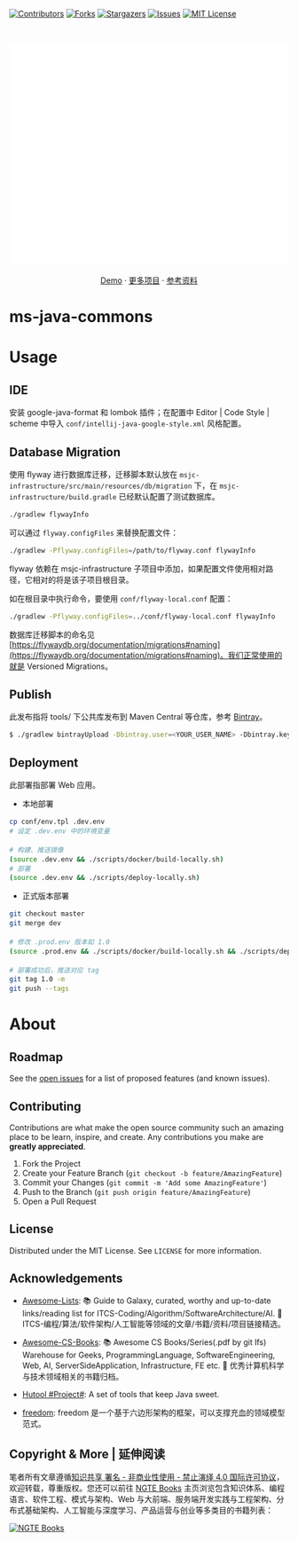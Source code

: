 [![Contributors][contributors-shield]][contributors-url]
[![Forks][forks-shield]][forks-url]
[![Stargazers][stars-shield]][stars-url]
[![Issues][issues-shield]][issues-url]
[![MIT License][license-shield]][license-url]

<!-- PROJECT LOGO -->
<br />
<p align="center">
  <a href="https://github.com/wx-chevalier/ms-java-commons">
    <img src="header.svg" alt="Logo" style="width: 100vw;height: 400px" />
  </a>

  <p align="center">
    <a href="https://github.com/wx-chevalier/ms-java-commons">Demo</a>
    ·
    <a href="https://github.com/wx-chevalier">更多项目</a>
    ·
    <a href="https://ng-tech.icu/books">参考资料</a>
  </p>
</p>

<!-- ABOUT THE PROJECT -->

# ms-java-commons

# Usage

## IDE

安装 google-java-format 和 lombok 插件；在配置中 Editor | Code Style | scheme 中导入 `conf/intellij-java-google-style.xml` 风格配置。

## Database Migration

使用 flyway 进行数据库迁移，迁移脚本默认放在 `msjc-infrastructure/src/main/resources/db/migration` 下，在
`msjc-infrastructure/build.gradle` 已经默认配置了测试数据库。

```sh
./gradlew flywayInfo
```

可以通过 `flyway.configFiles` 来替换配置文件：

```sh
./gradlew -Pflyway.configFiles=/path/to/flyway.conf flywayInfo
```

flyway 依赖在 msjc-infrastructure 子项目中添加，如果配置文件使用相对路径，它相对的将是该子项目根目录。

如在根目录中执行命令，要使用 `conf/flyway-local.conf` 配置：

```sh
./gradlew -Pflyway.configFiles=../conf/flyway-local.conf flywayInfo
```

数据库迁移脚本的命名见 [https://flywaydb.org/documentation/migrations#naming](https://flywaydb.org/documentation/migrations#naming)。我们正常使用的就是 Versioned
Migrations。

## Publish

此发布指将 tools/ 下公共库发布到 Maven Central 等仓库，参考 [Bintray](https://reflectoring.io/guide-publishing-to-bintray-with-gradle/)。

```sh
$ ./gradlew bintrayUpload -Dbintray.user=<YOUR_USER_NAME> -Dbintray.key=<YOUR_API_KEY>
```

## Deployment

此部署指部署 Web 应用。

- 本地部署

```sh
cp conf/env.tpl .dev.env
# 设定 .dev.env 中的环境变量

# 构建、推送镜像
(source .dev.env && ./scripts/docker/build-locally.sh)
# 部署
(source .dev.env && ./scripts/deploy-locally.sh)
```

- 正式版本部署

```sh
git checkout master
git merge dev

# 修改 .prod.env 版本如 1.0
(source .prod.env && ./scripts/docker/build-locally.sh && ./scripts/deploy-locally.sh)

# 部署成功后，推送对应 tag
git tag 1.0 -m
git push --tags
```

# About

<!-- ROADMAP -->

## Roadmap

See the [open issues](https://github.com/wx-chevalier/ms-java-commons/issues) for a list of proposed features (and known issues).

<!-- CONTRIBUTING -->

## Contributing

Contributions are what make the open source community such an amazing place to be learn, inspire, and create. Any contributions you make are **greatly appreciated**.

1. Fork the Project
2. Create your Feature Branch (`git checkout -b feature/AmazingFeature`)
3. Commit your Changes (`git commit -m 'Add some AmazingFeature'`)
4. Push to the Branch (`git push origin feature/AmazingFeature`)
5. Open a Pull Request

<!-- LICENSE -->

## License

Distributed under the MIT License. See `LICENSE` for more information.

<!-- ACKNOWLEDGEMENTS -->

## Acknowledgements

- [Awesome-Lists](https://github.com/wx-chevalier/Awesome-Lists): 📚 Guide to Galaxy, curated, worthy and up-to-date links/reading list for ITCS-Coding/Algorithm/SoftwareArchitecture/AI. 💫 ITCS-编程/算法/软件架构/人工智能等领域的文章/书籍/资料/项目链接精选。

- [Awesome-CS-Books](https://github.com/wx-chevalier/Awesome-CS-Books): :books: Awesome CS Books/Series(.pdf by git lfs) Warehouse for Geeks, ProgrammingLanguage, SoftwareEngineering, Web, AI, ServerSideApplication, Infrastructure, FE etc. :dizzy: 优秀计算机科学与技术领域相关的书籍归档。

- [Hutool #Project#](https://www.hutool.cn/): A set of tools that keep Java sweet.

- [freedom](https://github.com/8treenet/freedom): freedom 是一个基于六边形架构的框架，可以支撑充血的领域模型范式。

## Copyright & More | 延伸阅读

笔者所有文章遵循[知识共享 署名 - 非商业性使用 - 禁止演绎 4.0 国际许可协议](https://creativecommons.org/licenses/by-nc-nd/4.0/deed.zh)，欢迎转载，尊重版权。您还可以前往 [NGTE Books](https://ng-tech.icu/books/) 主页浏览包含知识体系、编程语言、软件工程、模式与架构、Web 与大前端、服务端开发实践与工程架构、分布式基础架构、人工智能与深度学习、产品运营与创业等多类目的书籍列表：

[![NGTE Books](https://s2.ax1x.com/2020/01/18/19uXtI.png)](https://ng-tech.icu/books/)

<!-- MARKDOWN LINKS & IMAGES -->
<!-- https://www.markdownguide.org/basic-syntax/#reference-style-links -->

[contributors-shield]: https://img.shields.io/github/contributors/wx-chevalier/ms-java-commons.svg?style=flat-square
[contributors-url]: https://github.com/wx-chevalier/ms-java-commons/graphs/contributors
[forks-shield]: https://img.shields.io/github/forks/wx-chevalier/ms-java-commons.svg?style=flat-square
[forks-url]: https://github.com/wx-chevalier/ms-java-commons/network/members
[stars-shield]: https://img.shields.io/github/stars/wx-chevalier/ms-java-commons.svg?style=flat-square
[stars-url]: https://github.com/wx-chevalier/ms-java-commons/stargazers
[issues-shield]: https://img.shields.io/github/issues/wx-chevalier/ms-java-commons.svg?style=flat-square
[issues-url]: https://github.com/wx-chevalier/ms-java-commons/issues
[license-shield]: https://img.shields.io/github/license/wx-chevalier/ms-java-commons.svg?style=flat-square
[license-url]: https://github.com/wx-chevalier/ms-java-commons/blob/master/LICENSE.txt
